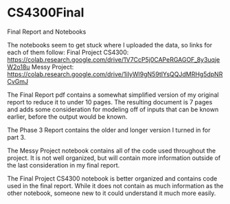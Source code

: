 # CS4300Final
Final Report and Notebooks

The notebooks seem to get stuck where I uploaded the data, so links for each of them follow:
Final Project CS4300: https://colab.research.google.com/drive/1V7CcP5j0CAPeRGAGOF_8y3uqjeW2o18u
Messy Project: https://colab.research.google.com/drive/1iIyWl9gN59tIYsQQJdMRHg5dpNRCvGmJ

The Final Report pdf contains a somewhat simplified version of my original report to reduce it to under 10 pages. The resulting document is 7 pages and adds some consideration for modeling off of inputs that can be known earlier, before the output would be known.

The Phase 3 Report contains the older and longer version I turned in for part 3.

The Messy Project notebook contains all of the code used throughout the project. It is not well organized, but will contain more information outside of the last consideration in my final report.

The Final Project CS4300 notebook is better organized and contains code used in the final report. While it does not contain as much information as the other notebook, someone new to it could understand it much more easily.
